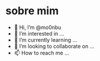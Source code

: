 # sobre mim

- 👋 Hi, I’m @mo0nbu
- 👀 I’m interested in ...
- 🌱 I’m currently learning ...
- 💞️ I’m looking to collaborate on ...
- 📫 How to reach me ...

<!---
mo0nbu/mo0nbu is a ✨ special ✨ repository because its `README.md` (this file) appears on your GitHub profile.
You can click the Preview link to take a look at your changes.
--->
